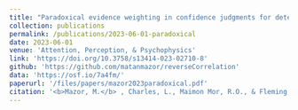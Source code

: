 ```yaml
---
title: "Paradoxical evidence weighting in confidence judgments for detection and discrimination"
collection: publications
permalink: /publications/2023-06-01-paradoxical
date: 2023-06-01
venue: 'Attention, Perception, & Psychophysics'
link: 'https://doi.org/10.3758/s13414-023-02710-8'
github: 'https://github.com/matanmazor/reverseCorrelation'
data: 'https://osf.io/7a4fm/'
paperurl: '/files/papers/mazor2023paradoxical.pdf'
citation: '<b>Mazor, M.</b> , Charles, L., Maimon Mor, R.O., & Fleming, S.M. (2023). Paradoxical evidence weighting in confidence judgments for detection and discrimination. <i>Attention, Perception, & Psychophysics</i>'
---
```

